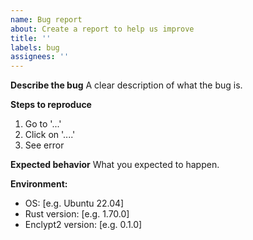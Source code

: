```yaml
---
name: Bug report
about: Create a report to help us improve
title: ''
labels: bug
assignees: ''
---
```


**Describe the bug**
A clear description of what the bug is.

**Steps to reproduce**
1. Go to '...'
2. Click on '....'
3. See error

**Expected behavior**
What you expected to happen.

**Environment:**
- OS: [e.g. Ubuntu 22.04]
- Rust version: [e.g. 1.70.0]
- Enclypt2 version: [e.g. 0.1.0]

